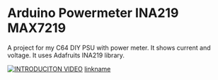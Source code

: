 # Arduino Powermeter INA219 MAX7219

A project for my C64 DIY PSU with power meter.
It shows current and voltage.
It uses Adafruits INA219 library.

[![INTRODUCITON VIDEO](https://img.youtube.com/vi/dyUb0TUq6-s/0.jpg)](https://www.youtube.com/watch?v=dyUb0TUq6-s)
[linkname](https://www.youtube.com/watch?v=dyUb0TUq6-s)
